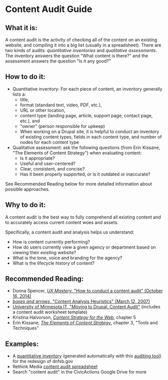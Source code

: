 # Content Audit Guide

## What it is:

A content audit is the activity of checking all of the content on an existing website, and compiling it into a big list (usually in a spreadsheet). There are two kinds of audits: *quantitative inventories* and *qualitative assessments*. The inventory answers the question "What content is there?" and the assessment answers the question "Is it any good?"

## How to do it:
* Quantitative inventory: For each piece of content, an inventory generally lists a:
  * title,
  * format (standard text, video, PDF, etc.),
  * URL or other location,
  * content type (landing page, article, support page, contact page, etc.), and
  * "owner" (person responsible for upkeep)
  * When working on a Drupal site, it is helpful to conduct an inventory of existing content types, fields in each content type, and number of nodes for each content type
* Qualitative assessment: ask the following questions (from Erin Kissane, "The Elements of Content Strategy") when evaluating content:
  * Is it appropriate?
  * Useful and user-centered?
  * Clear, consistent, and concise?
  * Has it been properly supported, or is it outdated or inaccurate?

See Recommended Reading below for more detailed information about possible approaches.

## Why to do it:

A content audit is the best way to fully comprehend all existing content and to accurately access current content woes and assets.

Specifically, a content audit and analysis helps us understand:
* How is content currently performing?
* How do users currently view a given agency or department based on viewing their existing website?
* What is the tone, voice and branding for the agency?
* What is the lifecycle history of content?

## Recommended Reading:
* Donna Spencer, [*UX Mastery*, "How to conduct a content audit" (October 16, 2014)](https://uxmastery.com/how-to-conduct-a-content-audit/)
* [*boxes and arrows*, "Content Analysis Heuristics" (March 12, 2007)](http://boxesandarrows.com/content-analysis-heuristics/)
* [University of Minnesota IT, "Moving to Drupal: Content Audit"](https://it.umn.edu/drupal-enterprise-moving-drupal-content) (includes a content audit worksheet template)
* Kristina Halvorson, [*Content Strategy for the Web*](https://www.contentstrategy.com/content-strategy-for-the-web), chapter 5
* Erin Kissane, [*The Elements of Content Strategy*](https://abookapart.com/products/the-elements-of-content-strategy), chapter 3, "Tools and Techniques"

## Examples:
* A [quantitative inventory](https://drive.google.com/file/d/0BycOAkkCLHdWczJMTFBmV0x1ZzQ/view) (generated automatically with this [auditing tool](https://github.com/fmizzell/auditing)) for the redesign of dnfsb.gov
* Rethink Media [content audit spreadsheet](https://docs.google.com/spreadsheets/d/1Eb5cZ9r7rhXvTEuaL3ybWhVoI8DpM6aX7GPV85Edyus/edit#gid=0)
* Search  "content audit" in the CivicActions Google Drive for more
